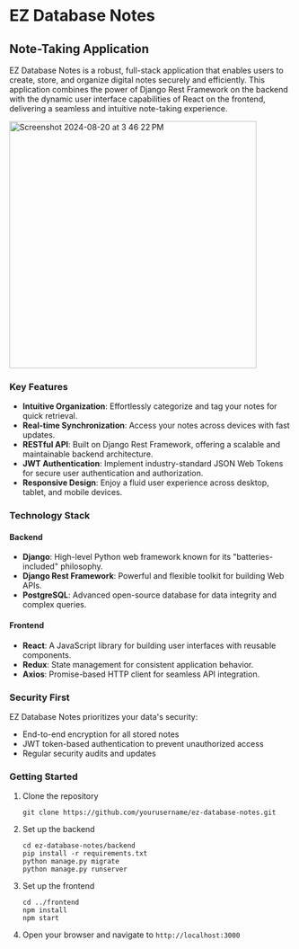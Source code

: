 # EZ Database Notes

## Note-Taking Application

EZ Database Notes is a robust, full-stack application that enables users to create, store, and organize digital notes securely and efficiently. This application combines the power of Django Rest Framework on the backend with the dynamic user interface capabilities of React on the frontend, delivering a seamless and intuitive note-taking experience.

<img width="440" alt="Screenshot 2024-08-20 at 3 46 22 PM" src="https://github.com/user-attachments/assets/df987621-041b-4c89-9df4-bf413ca03b71">

### Key Features

- **Intuitive Organization**: Effortlessly categorize and tag your notes for quick retrieval.
- **Real-time Synchronization**: Access your notes across devices with fast updates.
- **RESTful API**: Built on Django Rest Framework, offering a scalable and maintainable backend architecture.
- **JWT Authentication**: Implement industry-standard JSON Web Tokens for secure user authentication and authorization.
- **Responsive Design**: Enjoy a fluid user experience across desktop, tablet, and mobile devices.

### Technology Stack

#### Backend
- **Django**: High-level Python web framework known for its "batteries-included" philosophy.
- **Django Rest Framework**: Powerful and flexible toolkit for building Web APIs.
- **PostgreSQL**: Advanced open-source database for data integrity and complex queries.

#### Frontend
- **React**: A JavaScript library for building user interfaces with reusable components.
- **Redux**: State management for consistent application behavior.
- **Axios**: Promise-based HTTP client for seamless API integration.

### Security First

EZ Database Notes prioritizes your data's security:

- End-to-end encryption for all stored notes
- JWT token-based authentication to prevent unauthorized access
- Regular security audits and updates

### Getting Started

1. Clone the repository
   ```
   git clone https://github.com/yourusername/ez-database-notes.git
   ```

2. Set up the backend
   ```
   cd ez-database-notes/backend
   pip install -r requirements.txt
   python manage.py migrate
   python manage.py runserver
   ```

3. Set up the frontend
   ```
   cd ../frontend
   npm install
   npm start
   ```

4. Open your browser and navigate to `http://localhost:3000`
